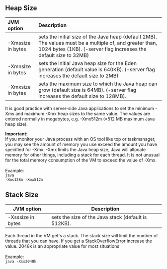 

## Heap Size ##

| **JVM** **option** | **Description** |
|:-------------------|:----------------|
|-Xmssize in bytes   |sets the initial size of the Java heap (default 2MB). The values must be a multiple of, and greater than, 1024 bytes (1KB). (-server flag increases the default size to 32MB)|
|-Xmnsize in bytes   |sets the initial Java heap size for the Eden generation (default value is 640KB). (-server flag increases the default size to 2MB)|
|-Xmxsize in bytes   |sets the maximum size to which the Java heap can grow (default size is 64MB). (-server flag increases the default size to 128MB).|
It is good practice with server-side Java applications to set the minimum -Xms and maximum -Xmx heap sizes to the same value.
The values are entered normally in megabytes, e.g. -Xmx512m (=512 MB maximum Java heap size).

**Important:**<br>
If you monitor your Java process with an OS tool like top or taskmanager, you may see the amount of memory you use exceed the amount you have specified for -Xmx. -Xmx limits the Java heap size, Java will allocate memory for other things, including a stack for each thread. It is not unusual for the total memory consumption of the VM to exceed the value of -Xmx.<br>
<br>
Example:<br>
<code>java -Xms128m -Xmx512m</code>

<h2>Stack Size</h2>

<table><thead><th> <b>JVM</b> <b>option</b> </th><th> <b>Description</b> </th></thead><tbody>
<tr><td>-Xsssize in bytes         </td><td>sets the size of the Java stack (default is 512KB).</td></tr></tbody></table>

Each thread in the VM get's a stack. The stack size will limit the number of threads that you can have. If you get a <a href='http://download.oracle.com/javase/6/docs/api/java/lang/StackOverflowError.html'>StackOverflowError</a> increase the value. 2048k is an appropriate value for most situations<br>
<br>
Example:<br>
<code>java -Xss2048k</code>